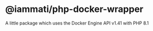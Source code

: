 # @iammati/php-docker-wrapper

A little package which uses the Docker Engine API v1.41 with PHP 8.1
